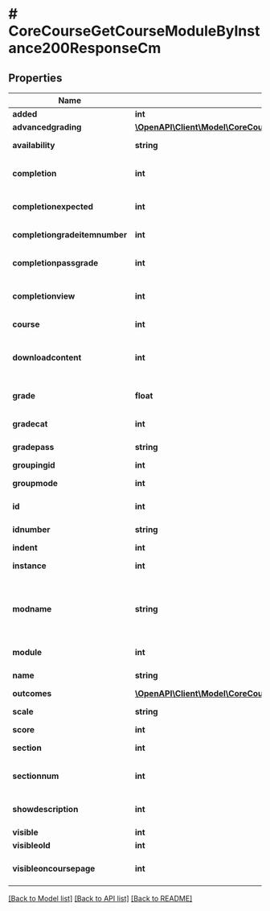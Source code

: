 # # CoreCourseGetCourseModuleByInstance200ResponseCm

## Properties

Name | Type | Description | Notes
------------ | ------------- | ------------- | -------------
**added** | **int** | Time added | [optional]
**advancedgrading** | [**\OpenAPI\Client\Model\CoreCourseGetCourseModuleByInstance200ResponseCmAdvancedgradingInner[]**](CoreCourseGetCourseModuleByInstance200ResponseCmAdvancedgradingInner.md) |  | [optional]
**availability** | **string** | Availability settings | [optional]
**completion** | **int** | If completion is enabled |
**completionexpected** | **int** | Completion time expected | [optional]
**completiongradeitemnumber** | **int** | Completion grade item | [optional]
**completionpassgrade** | **int** | Completion pass grade setting | [optional]
**completionview** | **int** | Completion view setting | [optional]
**course** | **int** | The course id |
**downloadcontent** | **int** | The download content value | [optional]
**grade** | **float** | Grade (max value or scale id) | [optional]
**gradecat** | **int** | Grade category | [optional]
**gradepass** | **string** | Grade to pass (float) | [optional]
**groupingid** | **int** | Grouping id |
**groupmode** | **int** | Group mode |
**id** | **int** | The course module id |
**idnumber** | **string** | Module id number | [optional]
**indent** | **int** | Indentation | [optional]
**instance** | **int** | The activity instance id |
**modname** | **string** | The module component name (forum, assign, etc..) |
**module** | **int** | The module type id |
**name** | **string** | The activity name |
**outcomes** | [**\OpenAPI\Client\Model\CoreCourseGetCourseModuleByInstance200ResponseCmOutcomesInner[]**](CoreCourseGetCourseModuleByInstance200ResponseCmOutcomesInner.md) |  | [optional]
**scale** | **string** | Scale items (if used) | [optional]
**score** | **int** | Score | [optional]
**section** | **int** | The module section id |
**sectionnum** | **int** | The module section number |
**showdescription** | **int** | If the description is showed | [optional]
**visible** | **int** | If visible | [optional]
**visibleold** | **int** | Visible old | [optional]
**visibleoncoursepage** | **int** | If visible on course page | [optional]

[[Back to Model list]](../../README.md#models) [[Back to API list]](../../README.md#endpoints) [[Back to README]](../../README.md)
